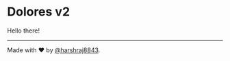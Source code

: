 # Dolores v2

Hello there!

---

Made with :heart: by [@harshraj8843](https://github.com/harshraj8843).

